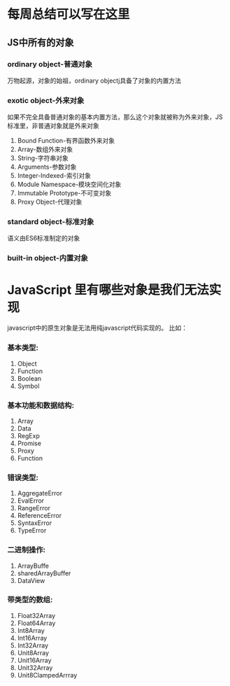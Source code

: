 # 每周总结可以写在这里
## JS中所有的对象
### ordinary object-普通对象
万物起源，对象的始祖，ordinary objectj具备了对象的内置方法
### exotic object-外来对象
如果不完全具备普通对象的基本内置方法，那么这个对象就被称为外来对象，JS标准里，非普通对象就是外来对象
1. Bound Function-有界函数外来对象
2. Array-数组外来对象
3. String-字符串对象
4. Arguments-参数对象
5. Integer-Indexed-索引对象
6. Module Namespace-模块空间化对象
7. Immutable Prototype-不可变对象
8. Proxy Object-代理对象
### standard object-标准对象
语义由ES6标准制定的对象
### built-in object-内置对象

# JavaScript 里有哪些对象是我们无法实现

javascript中的原生对象是无法用纯javascript代码实现的。 比如：

### 基本类型:

1. Object
2. Function
3. Boolean
4. Symbol
### 基本功能和数据结构:

1. Array
2. Data
3. RegExp
4. Promise
5. Proxy
6. Function

### 错误类型:

1. AggregateError
2. EvalError
3. RangeError
4. ReferenceError
5. SyntaxError
6. TypeError

### 二进制操作:

1. ArrayBuffe
2. sharedArrayBuffer
3. DataView

### 带类型的数组:

1. Float32Array
2. Float64Array
3. Int8Array
4. Int16Array
5. Int32Array
6. Unit8Array
7. Unit16Array
8. Unit32Array
9. Unit8ClampedArrray
